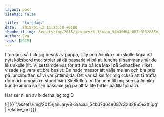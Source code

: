 ```yaml
---
layout: post
sitemap: false

title:  "torsdags"
date:   2015-01-12 11:23:20 +0100
thumbnail-img: /assets/img/2015/january/8-3/aaaa_54b39d64e087c3232865e3ff.jpg
author: Eva
tags: [2015]
---
```


I tordags så fick jag besök av pappa, Lilly och Annika som skulle köpa ett nytt köksbord med stolar så då passade vi på att luncha tillsammans när de liks skulle hit. Vi bestämde oss för att äta på Ica Maxi på Solbacken vilket visade sig vara ett bra beslut. De hade massor att välja mellan och bra pris på lunchbuffén så vi var jättenöjda. Det var så kul för mig också att få träffa dom och umgås en stund här i Skellefteå. Vi for hem till mig sen så Annika kunde amma så sen passade jag på att ta lite bilder på lilla tjohalia. 

Här ser ni en av bilderna jag tog:D

![]({{ '/assets/img/2015/january/8-3/aaaa_54b39d64e087c3232865e3ff.jpg'  | relative_url }})

